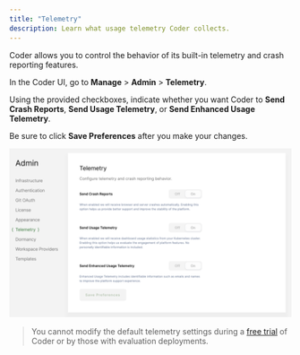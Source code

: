 ```yaml
---
title: "Telemetry"
description: Learn what usage telemetry Coder collects.
---
```


Coder allows you to control the behavior of its built-in telemetry and crash
reporting features.

In the Coder UI, go to **Manage** > **Admin** > **Telemetry**.

Using the provided checkboxes, indicate whether you want Coder to **Send Crash
Reports**, **Send Usage Telemetry**, or **Send Enhanced Usage Telemetry**.

Be sure to click **Save Preferences** after you make your changes.

![Telemetry](../assets/telemetry.png)

> You cannot modify the default telemetry settings during a
> [free trial](https://coder.com/trial) of Coder or by those with evaluation
> deployments.
